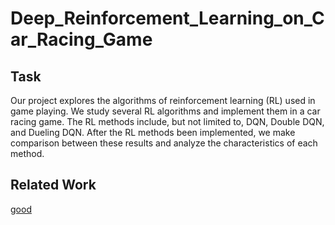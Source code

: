 # Deep_Reinforcement_Learning_on_Car_Racing_Game
## Task
Our project explores the algorithms of reinforcement learning (RL) used in game playing. We study several RL algorithms and implement them in a car racing game. The RL methods include, but not limited to, DQN, Double DQN, and Dueling DQN. After the RL methods been implemented, we make comparison between these results and analyze the characteristics of each method.

## Related Work
[good](www.baidu.com)


